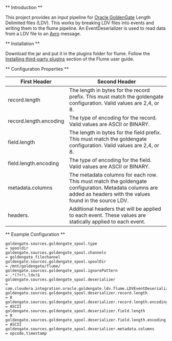 ** Introduction **

This project provides an input pipeline for [Oracle GoldenGate](http://www.oracle.com/us/products/middleware/data-integration/goldengate/overview/index.html) Length Delimited files (LDV). This works by breaking LDV files into events and writing them to the flume pipeline. An EventDeserializer is used to read data from a LDV file to an [Avro](https://avro.apache.org/) message. 

** Installation **

Download the jar and put it in the plugins folder for flume. Follow the [Installing third-party plugins](https://flume.apache.org/FlumeUserGuide.html#installing-third-party-plugins) section of the Flume user guide.

** Configuration Properties **  

| First Header              | Second Header |
| ------------------------- | ------------- |
| record.length             | The length in bytes for the record prefix. This must match the goldengate configuration. Valid values are 2,4, or 8. |
| record.length.encoding    | The type of encoding for the record. Valid values are ASCII or BINARY.  |
| field.length              | The length in bytes for the field prefix. This must match the goldengate configuration. Valid values are 2,4, or 8. |
| field.length.encoding     | The type of encoding for the field. Valid values are ASCII or BINARY. |
| metadata.columns          | The metadata columns for each row. This must match the goldengate configuration. Metadata columns are added as headers with the values found in the source LDV.|
| headers.                  | Additional headers that will be applied to each event. These values are statically applied to each event.|



** Example Configuration **

```
goldengate.sources.goldengate_spool.type                                = spooldir
goldengate.sources.goldengate_spool.channels                            = goldengate_filechannel
goldengate.sources.goldengate_spool.spoolDir                            = /mnt/goldengate/flume/
goldengate.sources.goldengate_spool.ignorePattern                       = .*(?<!\.ldv)$
goldengate.sources.goldengate_spool.deserializer                        = com.cloudera.integration.oracle.goldengate.ldv.flume.LDVEventDeserializer$Builder
goldengate.sources.goldengate_spool.deserializer.record.length          = 8
goldengate.sources.goldengate_spool.deserializer.record.length.encoding = ASCII
goldengate.sources.goldengate_spool.deserializer.field.length           = 8
goldengate.sources.goldengate_spool.deserializer.field.length.encoding  = ASCII
goldengate.sources.goldengate_spool.deserializer.metadata.columns       = opcode,timestamp
```
